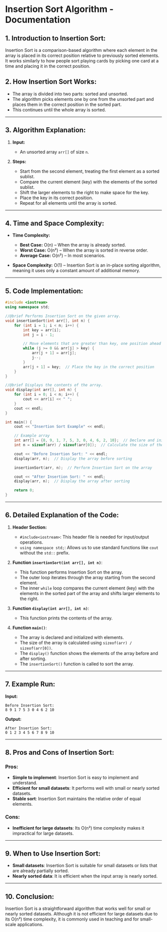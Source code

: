 
# Insertion Sort Algorithm - Documentation

## 1. Introduction to Insertion Sort:
Insertion Sort is a comparison-based algorithm where each element in the array is placed in its correct position relative to previously sorted elements. It works similarly to how people sort playing cards by picking one card at a time and placing it in the correct position.

## 2. How Insertion Sort Works:
- The array is divided into two parts: sorted and unsorted.
- The algorithm picks elements one by one from the unsorted part and places them in the correct position in the sorted part.
- This continues until the whole array is sorted.

---

## 3. Algorithm Explanation:

1. **Input:**
    - An unsorted array `arr[]` of size `n`.

2. **Steps:**
    - Start from the second element, treating the first element as a sorted sublist.
    - Compare the current element (key) with the elements of the sorted sublist.
    - Shift the larger elements to the right to make space for the key.
    - Place the key in its correct position.
    - Repeat for all elements until the array is sorted.

---

## 4. Time and Space Complexity:

- **Time Complexity:**
  - **Best Case:** O(n) – When the array is already sorted.
  - **Worst Case:** O(n²) – When the array is sorted in reverse order.
  - **Average Case:** O(n²) – In most scenarios.

- **Space Complexity:** O(1) – Insertion Sort is an in-place sorting algorithm, meaning it uses only a constant amount of additional memory.

---

## 5. Code Implementation:

```cpp
#include <iostream>
using namespace std;

//@brief Performs Insertion Sort on the given array.
void insertionSort(int arr[], int n) {
    for (int i = 1; i < n; i++) {
        int key = arr[i];
        int j = i - 1;

        // Move elements that are greater than key, one position ahead
        while (j >= 0 && arr[j] > key) {
            arr[j + 1] = arr[j];
            j--;
        }
        arr[j + 1] = key;  // Place the key in the correct position
    }
}

//@brief Displays the contents of the array.
void display(int arr[], int n) {
    for (int i = 0; i < n; i++) {
        cout << arr[i] << " ";
    }
    cout << endl;
}

int main() {
    cout << "Insertion Sort Example" << endl;

    // Example array
    int arr[] = {8, 9, 1, 7, 5, 3, 0, 4, 6, 2, 10};  // Declare and initialize the array
    int n = sizeof(arr) / sizeof(arr[0]);  // Calculate the size of the array

    cout << "Before Insertion Sort: " << endl;
    display(arr, n);  // Display the array before sorting

    insertionSort(arr, n);  // Perform Insertion Sort on the array

    cout << "After Insertion Sort: " << endl;
    display(arr, n);  // Display the array after sorting

    return 0;
}
```

---

## 6. Detailed Explanation of the Code:

1. **Header Section:**
   - `#include<iostream>`: This header file is needed for input/output operations.
   - `using namespace std;`: Allows us to use standard functions like `cout` without the `std::` prefix.

2. **Function `insertionSort(int arr[], int n)`**:
   - This function performs Insertion Sort on the array.
   - The outer loop iterates through the array starting from the second element.
   - The inner `while` loop compares the current element (key) with the elements in the sorted part of the array and shifts larger elements to the right.

3. **Function `display(int arr[], int n)`**:
   - This function prints the contents of the array.

4. **Function `main()`**:
   - The array is declared and initialized with elements.
   - The size of the array is calculated using `sizeof(arr) / sizeof(arr[0])`.
   - The `display()` function shows the elements of the array before and after sorting.
   - The `insertionSort()` function is called to sort the array.

---

## 7. Example Run:

**Input:**
```
Before Insertion Sort: 
8 9 1 7 5 3 0 4 6 2 10
```

**Output:**
```
After Insertion Sort:
0 1 2 3 4 5 6 7 8 9 10
```

---

## 8. Pros and Cons of Insertion Sort:

### Pros:
- **Simple to implement**: Insertion Sort is easy to implement and understand.
- **Efficient for small datasets**: It performs well with small or nearly sorted datasets.
- **Stable sort**: Insertion Sort maintains the relative order of equal elements.

### Cons:
- **Inefficient for large datasets**: Its O(n²) time complexity makes it impractical for large datasets.

---

## 9. When to Use Insertion Sort:

- **Small datasets**: Insertion Sort is suitable for small datasets or lists that are already partially sorted.
- **Nearly sorted data**: It is efficient when the input array is nearly sorted.

---

## 10. Conclusion:

Insertion Sort is a straightforward algorithm that works well for small or nearly sorted datasets. Although it is not efficient for large datasets due to its O(n²) time complexity, it is commonly used in teaching and for small-scale applications.
